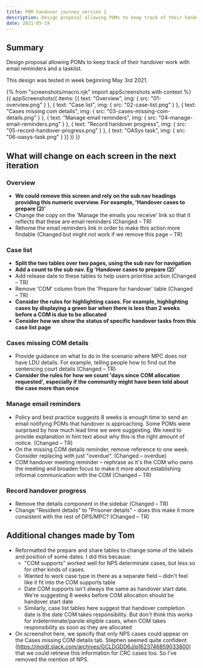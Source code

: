 ```yaml
---
title: POM handover journey version 1
description: Design proposal allowing POMs to keep track of their handover work with email reminders and a tasklist.
date: 2021-05-19
---
```


## Summary

Design proposal allowing POMs to keep track of their handover work with email reminders and a tasklist.

This design was tested in week beginning May 3rd 2021.


{% from "screenshots/macro.njk" import appScreenshots with context %}
{{ appScreenshots({
  items: [{
      text: "Overview",
      img: { src: "01-overview.png" }
    }, {
      text: "Case list",
      img: { src: "02-case-list.png" }
    }, {
      text: "Cases missing com details",
      img: { src: "03-cases-missing-com-details.png" }
    }, {
      text: "Manage email reminders",
      img: { src: "04-manage-email-reminders.png" }
    }, {
      text: "Record handover progress",
      img: { src: "05-record-handover-progress.png" }
    }, {
      text: "OASys task",
      img: { src: "06-oasys-task.png" }
    }]
}) }}

## What will change on each screen in the next iteration

### Overview

* <strong>We could remove this screen and rely on the sub nav headings providing this numeric overview. For example, 'Handover cases to prepare (2)'</strong>
* Change the copy on the 'Manage the emails you receive' link so that it reflects that these are email reminders (Changed – TR)
* Rehome the email reminders link in order to make this action more findable (Changed but might not work if we remove this page – TR)

### Case list

* <strong>Split the two tables over two pages, using the sub nav for navigation</strong>
* <strong>Add a count to the sub nav. Eg 'Handover cases to prepare (2)'</strong>
* Add release date to these tables to help users prioritise action (Changed – TR)
* Remove 'COM' column from the 'Prepare for handover' table (Changed – TR)
* <strong>Consider the rules for highlighting cases. For example, highlighting cases by displaying a green bar when there is less than 2 weeks before a COM is due to be allocated</strong>
* <strong>Consider how we show the status of specific handover tasks from this case list page</strong>


### Cases missing COM details

* Provide guidance on what to do in the scenario where MPC does not have LDU details. For example, telling people how to find out the sentencing court details (Changed – TR)
* <strong>Consider the rules for how we count 'days since COM allocation requested', especially if the community might have been told about the case more than once</strong>  

### Manage email reminders

* Policy and best practice suggests 8 weeks is enough time to send an email notifying POMs that handover is approaching. Some POMs were surprised by how much lead time we were suggesting. We need to provide explanation in hint text about why this is the right amount of notice. (Changed – TR)
* On the missing COM details reminder, remove reference to one week. Consider replacing with just "overdue". (Changed – overdue)
* COM handover meeting reminder – rephrase as it's the COM who owns the meeting and broaden focus to make it more about establishing informal communication with the COM (Changed – TR)

### Record handover progress

* Remove the details component in the sidebar (Changed – TR)
* Change "Resident details" to "Prisoner details" – does this make it more consistent with the rest of DPS/MPC? (Changed – TR)

## Additional changes made by Tom

* Reformatted the prepare and share tables to change some of the labels and position of some dates. I did this because:
    * "COM supports" worked well for NPS determinate cases, but less so for other kinds of cases. 
    * Wanted to work case type in there as a separate field – didn't feel like it fit into the COM supports table
    * Date COM supports isn't always the same as handover start date. We're suggesting 8 weeks before COM allocation should be handover start date
    * Similarly, case list tables here suggest that handover completion date is the date COM takes responsibility. But don't think this works for indeterminate/parole eligible cases, when COM takes responsibility as soon as they are allocated
* On screenshot here, we specify that only NPS cases could appear on the Cases missing COM details tab. Stephen seemed quite confident (https://mojdt.slack.com/archives/GCLDGDD6J/p1623746859033800) that we could retrieve this information for CRC cases too. So I've removed the mention of NPS. 

